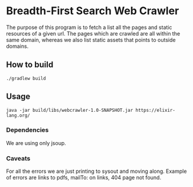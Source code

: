 # Breadth-First Search Web Crawler

The purpose of this program is to fetch a list all the pages and static resources of a given url. The pages which are crawled are all within the same domain, whereas we also list static assets that points to outside domains.

## How to build
```
./gradlew build
```

## Usage
```
java -jar build/libs/webcrawler-1.0-SNAPSHOT.jar https://elixir-lang.org/
```

### Dependencies
We are using only jsoup.

### Caveats
For all the errors we are just printing to sysout and moving along. Example of errors are links to pdfs, mailTo: on links, 404 page not found.
